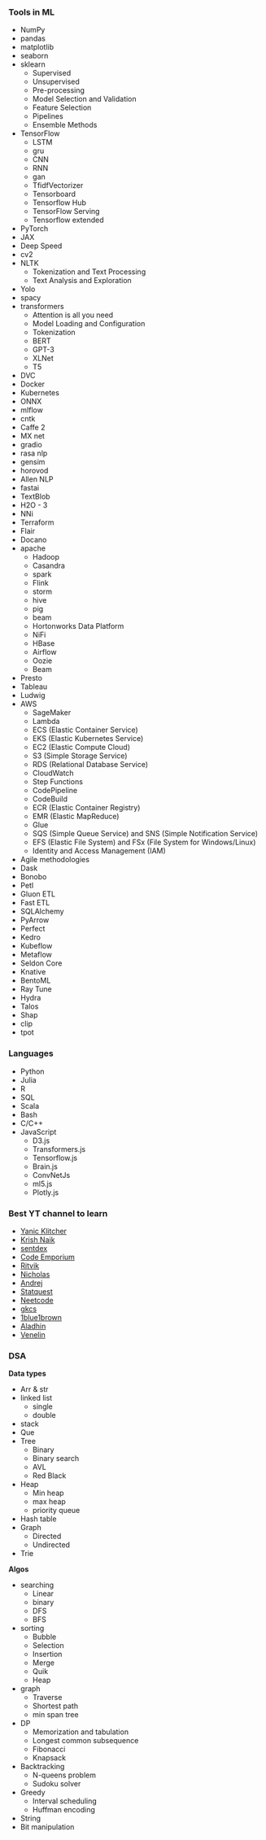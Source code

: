 ### Tools in ML

- NumPy
- pandas
- matplotlib
- seaborn
- sklearn
  - Supervised
  - Unsupervised
  - Pre-processing
  - Model Selection and Validation
  - Feature Selection
  - Pipelines
  - Ensemble Methods
- TensorFlow
  - LSTM
  - gru
  - CNN
  - RNN
  - gan
  - TfidfVectorizer
  - Tensorboard
  - Tensorflow Hub
  - TensorFlow Serving
  - Tensorflow extended
- PyTorch
- JAX
- Deep Speed
- cv2
- NLTK
  - Tokenization and Text Processing
  - Text Analysis and Exploration
- Yolo
- spacy
- transformers
  - Attention is all you need
  - Model Loading and Configuration
  - Tokenization
  - BERT
  - GPT-3
  - XLNet
  - T5
- DVC
- Docker
- Kubernetes
- ONNX
- mlflow
- cntk
- Caffe 2
- MX net
- gradio
- rasa nlp
- gensim
- horovod
- Allen NLP
- fastai
- TextBlob
- H2O - 3
- NNi
- Terraform
- Flair
- Docano
- apache
  - Hadoop
  - Casandra
  - spark
  - Flink
  - storm
  - hive
  - pig
  - beam
  - Hortonworks Data Platform
  - NiFi
  - HBase
  - Airflow
  - Oozie
  - Beam
- Presto
- Tableau
- Ludwig
- AWS
  - SageMaker
  - Lambda
  - ECS (Elastic Container Service)
  - EKS (Elastic Kubernetes Service)
  - EC2 (Elastic Compute Cloud)
  - S3 (Simple Storage Service)
  - RDS (Relational Database Service)
  - CloudWatch
  - Step Functions
  - CodePipeline
  - CodeBuild
  - ECR (Elastic Container Registry)
  - EMR (Elastic MapReduce)
  - Glue
  - SQS (Simple Queue Service) and SNS (Simple Notification Service)
  - EFS (Elastic File System) and FSx (File System for Windows/Linux)
  - Identity and Access Management (IAM)
- Agile methodologies
- Dask
- Bonobo
- Petl
- Gluon ETL
- Fast ETL
- SQLAlchemy
- PyArrow
- Perfect
- Kedro
- Kubeflow
- Metaflow
- Seldon Core
- Knative
- BentoML
- Ray Tune
- Hydra
- Talos
- Shap
- clip
- tpot

### Languages

- Python
- Julia
- R
- SQL
- Scala
- Bash
- C/C++
- JavaScript
  - D3.js
  - Transformers.js
  - Tensorflow.js
  - Brain.js
  - ConvNetJs
  - ml5.js
  - Plotly.js

### Best YT channel to learn

- [Yanic Klitcher](https://www.youtube.com/@YannicKilcher)
- [Krish Naik](https://www.youtube.com/@krishnaik06)
- [sentdex](https://www.youtube.com/@sentdex)
- [Code Emporium](https://www.youtube.com/@CodeEmporium)
- [Ritvik](https://www.youtube.com/@ritvikmath)
- [Nicholas](https://www.youtube.com/@NicholasRenotte)
- [Andrej](https://www.youtube.com/@AndrejKarpathy)
- [Statquest](https://www.youtube.com/@statquest)
- [Neetcode](https://www.youtube.com/@NeetCode)
- [gkcs](https://www.youtube.com/@gkcs)
- [1blue1brown](https://www.youtube.com/@3blue1brown)
- [Aladhin](https://www.youtube.com/@AladdinPersson)
- [Venelin](https://www.youtube.com/@venelin_valkov)

### DSA

**Data types**

- Arr & str
- linked list
  - single
  - double
- stack
- Que
- Tree
  - Binary
  - Binary search
  - AVL
  - Red Black
- Heap
  - Min heap
  - max heap
  - priority queue
- Hash table
- Graph
  - Directed
  - Undirected
- Trie

**Algos**

- searching
  - Linear
  - binary
  - DFS
  - BFS
- sorting
  - Bubble
  - Selection
  - Insertion
  - Merge
  - Quik
  - Heap
- graph
  - Traverse
  - Shortest path
  - min span tree
- DP
  - Memorization and tabulation
  - Longest common subsequence
  - Fibonacci
  - Knapsack
- Backtracking
  - N-queens problem
  - Sudoku solver
- Greedy
  - Interval scheduling
  - Huffman encoding
- String
- Bit manipulation

